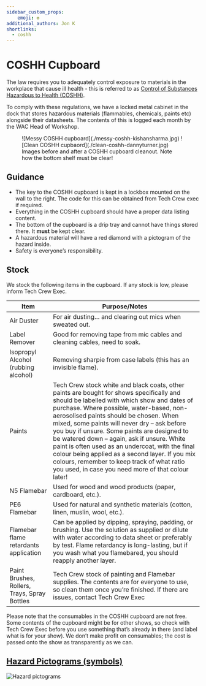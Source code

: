```yaml
---
sidebar_custom_props:
    emoji: ☢️
additional_authors: Jon K
shortlinks:
  - coshh
---
```

# COSHH Cupboard

The law requires you to adequately control exposure to materials in the workplace that cause ill health - this is
referred to as [Control of Substances Hazardous to Health (COSHH)](https://www.hse.gov.uk/coshh/).

To comply with these regulations, we have a locked metal cabinet in the dock that stores hazardous materials
(flammables, chemicals, paints etc) alongside their datasheets. The contents of this is logged each month by the WAC
Head of Workshop.

<figure>
<div class="img-gallery">
![Messy COSHH cupboard](./messy-coshh-kishansharma.jpg)
![Clean COSHH cupbaord](./clean-coshh-dannyturner.jpg)
</div>
<figcaption>
Images before and after a COSHH cupboard cleanout. Note how the bottom shelf must be clear!
</figcaption>
</figure>

## Guidance

* The key to the COSHH cupboard is kept in a lockbox mounted on the wall to the right. The code for this can be obtained
  from Tech Crew exec if required.
* Everything in the COSHH cupboard should have a proper data listing content.
* The bottom of the cupboard is a drip tray and cannot have things stored there. It **must** be kept clear.
* A hazardous material will have a red diamond with a pictogram of the hazard inside.
* Safety is everyone’s responsibility.

## Stock

We stock the following items in the cupboard. If any stock is low, please inform Tech Crew Exec.

| Item        | Purpose/Notes |
|-------------|---------------|
| Air Duster  | For air dusting… and clearing out mics when sweated out.    |
| Label Remover  | Good for removing tape from mic cables and cleaning cables, need to soak.  |
| Isopropyl Alcohol (rubbing alcohol)   | Removing sharpie from case labels (this has an invisible flame).   |
| Paints | Tech Crew stock white and black coats, other paints are bought for shows specifically and should be labelled with which show and dates of purchase. Where possible, water-based, non-aerosolised paints should be chosen. When mixed, some paints will never dry – ask before you buy if unsure. Some paints are designed to be watered down – again, ask if unsure. White paint is often used as an undercoat, with the final colour being applied as a second layer. If you mix colours, remember to keep track of what ratio you used, in case you need more of that colour later! |
| N5 Flamebar | Used for wood and wood products (paper, cardboard, etc.).   |
| PE6 Flamebar | Used for natural and synthetic materials (cotton, linen, muslin, wool, etc.).  |
| Flamebar flame retardants application  | Can be applied by dipping, spraying, padding, or brushing. Use the solution as supplied or dilute with water according to data sheet or preferably by test. Flame retardancy is long-lasting, but if you wash what you flamebared, you should reapply another layer. |
| Paint Brushes, Rollers, Trays, Spray Bottles | Tech Crew stock of painting and Flamebar supplies. The contents are for everyone to use, so clean them once you’re finished. If there are issues, contact Tech Crew Exec |

Please note that the consumables in the COSHH cupboard are not free. Some contents of the cupboard might be for other
shows, so check with Tech Crew Exec before you use something that’s already in there (and label what is for your show).
We don’t make profit on consumables; the cost is passed onto the show as transparently as we can.

## [Hazard Pictograms (symbols)](https://www.hse.gov.uk/chemical-classification/labelling-packaging/hazard-symbols-hazard-pictograms.htm)

![Hazard pictograms](./hazard-symbols.png)
